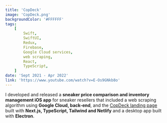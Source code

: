 ```yaml
---
title: 'CopDeck'
image: 'CopDeck.png'
backgroundColor: '#FFFFFF'
tags:
    [
        Swift,
        SwiftUI,
        Redux,
        Firebase,
        Google Cloud services,
        web scraping,
        React,
        TypeScript,
    ]
date: 'Sept 2021 - Apr 2022'
link: 'https://www.youtube.com/watch?v=E-Os9GNkb8o'
---
```


I developed and released a **sneaker price comparison and inventory management iOS app** for sneaker resellers that included a web scraping algorithm using **Google Cloud, back-end**, and the [CopDeck landing page](https://copdeck.com) built with **Next.js, TypeScript, Tailwind and Netlify** and a desktop app built with **Electron**.
